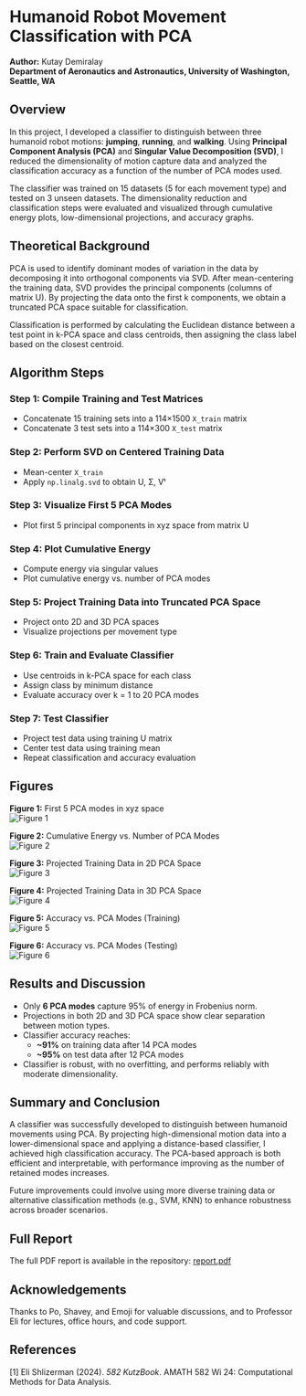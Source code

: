 # Humanoid Robot Movement Classification with PCA

**Author:** Kutay Demiralay  
**Department of Aeronautics and Astronautics, University of Washington, Seattle, WA**

## Overview

In this project, I developed a classifier to distinguish between three humanoid robot motions: **jumping**, **running**, and **walking**. Using **Principal Component Analysis (PCA)** and **Singular Value Decomposition (SVD)**, I reduced the dimensionality of motion capture data and analyzed the classification accuracy as a function of the number of PCA modes used.

The classifier was trained on 15 datasets (5 for each movement type) and tested on 3 unseen datasets. The dimensionality reduction and classification steps were evaluated and visualized through cumulative energy plots, low-dimensional projections, and accuracy graphs.

## Theoretical Background

PCA is used to identify dominant modes of variation in the data by decomposing it into orthogonal components via SVD. After mean-centering the training data, SVD provides the principal components (columns of matrix U). By projecting the data onto the first k components, we obtain a truncated PCA space suitable for classification.

Classification is performed by calculating the Euclidean distance between a test point in k-PCA space and class centroids, then assigning the class label based on the closest centroid.

## Algorithm Steps

### Step 1: Compile Training and Test Matrices

- Concatenate 15 training sets into a 114×1500 `X_train` matrix
- Concatenate 3 test sets into a 114×300 `X_test` matrix

### Step 2: Perform SVD on Centered Training Data

- Mean-center `X_train`
- Apply `np.linalg.svd` to obtain U, Σ, Vᵗ

### Step 3: Visualize First 5 PCA Modes

- Plot first 5 principal components in xyz space from matrix U

### Step 4: Plot Cumulative Energy

- Compute energy via singular values
- Plot cumulative energy vs. number of PCA modes

### Step 5: Project Training Data into Truncated PCA Space

- Project onto 2D and 3D PCA spaces
- Visualize projections per movement type

### Step 6: Train and Evaluate Classifier

- Use centroids in k-PCA space for each class
- Assign class by minimum distance
- Evaluate accuracy over k = 1 to 20 PCA modes

### Step 7: Test Classifier

- Project test data using training U matrix
- Center test data using training mean
- Repeat classification and accuracy evaluation

## Figures

**Figure 1:** First 5 PCA modes in xyz space  
![Figure 1](images/fig1.png)

**Figure 2:** Cumulative Energy vs. Number of PCA Modes  
![Figure 2](images/fig2.png)

**Figure 3:** Projected Training Data in 2D PCA Space  
![Figure 3](images/fig3.png)

**Figure 4:** Projected Training Data in 3D PCA Space  
![Figure 4](images/fig4.png)

**Figure 5:** Accuracy vs. PCA Modes (Training)  
![Figure 5](images/fig5.png)

**Figure 6:** Accuracy vs. PCA Modes (Testing)  
![Figure 6](images/fig6.png)

## Results and Discussion

- Only **6 PCA modes** capture 95% of energy in Frobenius norm.
- Projections in both 2D and 3D PCA space show clear separation between motion types.
- Classifier accuracy reaches:
  - **~91%** on training data after 14 PCA modes
  - **~95%** on test data after 12 PCA modes
- Classifier is robust, with no overfitting, and performs reliably with moderate dimensionality.

## Summary and Conclusion

A classifier was successfully developed to distinguish between humanoid movements using PCA. By projecting high-dimensional motion data into a lower-dimensional space and applying a distance-based classifier, I achieved high classification accuracy. The PCA-based approach is both efficient and interpretable, with performance improving as the number of retained modes increases.

Future improvements could involve using more diverse training data or alternative classification methods (e.g., SVM, KNN) to enhance robustness across broader scenarios.

## Full Report

The full PDF report is available in the repository: [report.pdf](./report.pdf)

## Acknowledgements

Thanks to Po, Shavey, and Emoji for valuable discussions, and to Professor Eli for lectures, office hours, and code support.

## References

[1] Eli Shlizerman (2024). *582 KutzBook*. AMATH 582 Wi 24: Computational Methods for Data Analysis.
